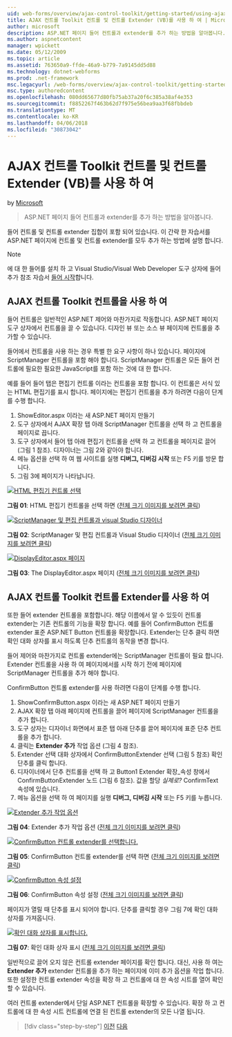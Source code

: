 ```yaml
---
uid: web-forms/overview/ajax-control-toolkit/getting-started/using-ajax-control-toolkit-controls-and-control-extenders-vb
title: AJAX 컨트롤 Toolkit 컨트롤 및 컨트롤 Extender (VB)를 사용 하 여 | Microsoft Docs
author: microsoft
description: ASP.NET 페이지 들어 컨트롤과 extender를 추가 하는 방법을 알아봅니다.
ms.author: aspnetcontent
manager: wpickett
ms.date: 05/12/2009
ms.topic: article
ms.assetid: 763650a9-ffde-46a9-b779-7a9145dd5d88
ms.technology: dotnet-webforms
ms.prod: .net-framework
msc.legacyurl: /web-forms/overview/ajax-control-toolkit/getting-started/using-ajax-control-toolkit-controls-and-control-extenders-vb
msc.type: authoredcontent
ms.openlocfilehash: 080dd65677d80fb75ab37a20f6c385a38af4e353
ms.sourcegitcommit: f8852267f463b62d7f975e56bea9aa3f68fbbdeb
ms.translationtype: MT
ms.contentlocale: ko-KR
ms.lasthandoff: 04/06/2018
ms.locfileid: "30873042"
---
```

<a name="using-ajax-control-toolkit-controls-and-control-extenders-vb"></a>AJAX 컨트롤 Toolkit 컨트롤 및 컨트롤 Extender (VB)를 사용 하 여
====================
by [Microsoft](https://github.com/microsoft)

> ASP.NET 페이지 들어 컨트롤과 extender를 추가 하는 방법을 알아봅니다.


들어 컨트롤 및 컨트롤 extender 집합이 포함 되어 있습니다. 이 간략 한 자습서를 ASP.NET 페이지에 컨트롤 및 컨트롤 extender를 모두 추가 하는 방법에 설명 합니다.

> [!NOTE] 
> 
> 에 대 한 들어를 설치 하 고 Visual Studio/Visual Web Developer 도구 상자에 들어 추가 참조 자습서 [들어 시작](get-started-with-the-ajax-control-toolkit-vb.md)합니다.


## <a name="using-ajax-control-toolkit-controls"></a>AJAX 컨트롤 Toolkit 컨트롤을 사용 하 여

들어 컨트롤은 일반적인 ASP.NET 제어와 마찬가지로 작동합니다. ASP.NET 페이지 도구 상자에서 컨트롤을 끌 수 있습니다. 디자인 뷰 또는 소스 뷰 페이지에 컨트롤을 추가할 수 있습니다.

들어에서 컨트롤을 사용 하는 경우 특별 한 요구 사항이 하나 있습니다. 페이지에 ScriptManager 컨트롤을 포함 해야 합니다. ScriptManager 컨트롤은 모든 들어 컨트롤에 필요한 필요한 JavaScript를 포함 하는 것에 대 한 합니다.

예를 들어 들어 탭은 편집기 컨트롤 이라는 컨트롤을 포함 합니다. 이 컨트롤은 서식 있는 HTML 편집기를 표시 합니다. 페이지에는 편집기 컨트롤을 추가 하려면 다음이 단계를 수행 합니다.

1. ShowEditor.aspx 이라는 새 ASP.NET 페이지 만들기
2. 도구 상자에서 AJAX 확장 탭 아래 ScriptManager 컨트롤을 선택 하 고 컨트롤을 페이지로 끕니다.
3. 도구 상자에서 들어 탭 아래 편집기 컨트롤을 선택 하 고 컨트롤을 페이지로 끌어 (그림 1 참조). 디자이너는 그림 2와 같아야 합니다.
4. 메뉴 옵션을 선택 하 여 웹 사이트를 실행 **디버그, 디버깅 시작** 또는 F5 키를 방문 합니다.
5. 그림 3에 페이지가 나타납니다.


[![HTML 편집기 컨트롤 선택](using-ajax-control-toolkit-controls-and-control-extenders-vb/_static/image1.jpg)](using-ajax-control-toolkit-controls-and-control-extenders-vb/_static/image1.png)

**그림 01**: HTML 편집기 컨트롤을 선택 하면 ([전체 크기 이미지를 보려면 클릭](using-ajax-control-toolkit-controls-and-control-extenders-vb/_static/image2.png))


[![ScriptManager 및 편집 컨트롤과 visual Studio 디자이너](using-ajax-control-toolkit-controls-and-control-extenders-vb/_static/image2.jpg)](using-ajax-control-toolkit-controls-and-control-extenders-vb/_static/image3.png)

**그림 02**: ScriptManager 및 편집 컨트롤과 Visual Studio 디자이너 ([전체 크기 이미지를 보려면 클릭](using-ajax-control-toolkit-controls-and-control-extenders-vb/_static/image4.png))


[![DisplayEditor.aspx 페이지](using-ajax-control-toolkit-controls-and-control-extenders-vb/_static/image3.jpg)](using-ajax-control-toolkit-controls-and-control-extenders-vb/_static/image5.png)

**그림 03**: The DisplayEditor.aspx 페이지 ([전체 크기 이미지를 보려면 클릭](using-ajax-control-toolkit-controls-and-control-extenders-vb/_static/image6.png))


## <a name="using-ajax-control-toolkit-control-extenders"></a>AJAX 컨트롤 Toolkit 컨트롤 Extender를 사용 하 여

또한 들어 extender 컨트롤을 포함합니다. 해당 이름에서 알 수 있듯이 컨트롤 extender는 기존 컨트롤의 기능을 확장 합니다. 예를 들어 ConfirmButton 컨트롤 extender 표준 ASP.NET Button 컨트롤을 확장합니다. Extender는 단추 클릭 하면 확인 대화 상자를 표시 하도록 단추 컨트롤의 동작을 변경 합니다.

들어 제어와 마찬가지로 컨트롤 extender에는 ScriptManager 컨트롤이 필요 합니다. Extender 컨트롤을 사용 하 여 페이지에서를 시작 하기 전에 페이지에 ScriptManager 컨트롤을 추가 해야 합니다.

ConfirmButton 컨트롤 extender를 사용 하려면 다음이 단계를 수행 합니다.

1. ShowConfirmButton.aspx 이라는 새 ASP.NET 페이지 만들기
2. AJAX 확장 탭 아래 페이지에 컨트롤을 끌어 페이지에 ScriptManager 컨트롤을 추가 합니다.
3. 도구 상자는 디자이너 화면에서 표준 탭 아래 단추를 끌어 페이지에 표준 단추 컨트롤을 추가 합니다.
4. 클릭는 **Extender 추가** 작업 옵션 (그림 4 참조).
5. Extender 선택 대화 상자에서 ConfirmButtonExtender 선택 (그림 5 참조) 확인 단추를 클릭 합니다.
6. 디자이너에서 단추 컨트롤을 선택 하 고 Button1 Extender 확장\_속성 창에서 ConfirmButtonExtender 노드 (그림 6 참조). 값을 할당 *실제로?* ConfirmText 속성에 있습니다.
7. 메뉴 옵션을 선택 하 여 페이지를 실행 **디버그, 디버깅 시작** 또는 F5 키를 누릅니다.


[![Extender 추가 작업 옵션](using-ajax-control-toolkit-controls-and-control-extenders-vb/_static/image4.jpg)](using-ajax-control-toolkit-controls-and-control-extenders-vb/_static/image7.png)

**그림 04**: Extender 추가 작업 옵션 ([전체 크기 이미지를 보려면 클릭](using-ajax-control-toolkit-controls-and-control-extenders-vb/_static/image8.png))


[![ConfirmButton 컨트롤 extender를 선택합니다.](using-ajax-control-toolkit-controls-and-control-extenders-vb/_static/image5.jpg)](using-ajax-control-toolkit-controls-and-control-extenders-vb/_static/image9.png)

**그림 05**: ConfirmButton 컨트롤 extender를 선택 하면 ([전체 크기 이미지를 보려면 클릭](using-ajax-control-toolkit-controls-and-control-extenders-vb/_static/image10.png))


[![ConfirmButton 속성 설정](using-ajax-control-toolkit-controls-and-control-extenders-vb/_static/image6.jpg)](using-ajax-control-toolkit-controls-and-control-extenders-vb/_static/image11.png)

**그림 06**: ConfirmButton 속성 설정 ([전체 크기 이미지를 보려면 클릭](using-ajax-control-toolkit-controls-and-control-extenders-vb/_static/image12.png))


페이지가 열릴 때 단추를 표시 되어야 합니다. 단추를 클릭할 경우 그림 7에 확인 대화 상자를 가져옵니다.


[![확인 대화 상자를 표시합니다.](using-ajax-control-toolkit-controls-and-control-extenders-vb/_static/image7.jpg)](using-ajax-control-toolkit-controls-and-control-extenders-vb/_static/image13.png)

**그림 07**: 확인 대화 상자 표시 ([전체 크기 이미지를 보려면 클릭](using-ajax-control-toolkit-controls-and-control-extenders-vb/_static/image14.png))


일반적으로 끌어 오지 않은 컨트롤 extender 페이지를 확인 합니다. 대신, 사용 하 여는 **Extender 추가** extender 컨트롤을 추가 하는 페이지에 이미 추가 옵션을 작업 합니다. 또한 설정한 컨트롤 extender 속성을 확장 하 고 컨트롤에 대 한 속성 시트를 열어 확인할 수 있습니다.

여러 컨트롤 extender에서 단일 ASP.NET 컨트롤을 확장할 수 있습니다. 확장 하 고 컨트롤에 대 한 속성 시트 컨트롤에 연결 된 컨트롤 extender의 모든 나열 됩니다.

> [!div class="step-by-step"]
> [이전](get-started-with-the-ajax-control-toolkit-vb.md)
> [다음](creating-a-custom-ajax-control-toolkit-control-extender-vb.md)
